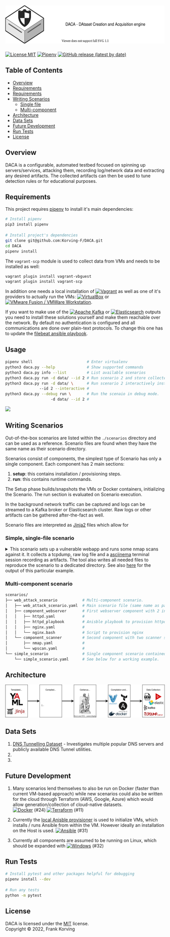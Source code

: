 # <a href="https://github.com/Korving-F/DACA"><img alt="DACA" src="/images/logo.svg" height="120"></a>
[![License MIT](https://img.shields.io/badge/license-MIT-blue)](https://en.wikipedia.org/wiki/MIT_License)
[![Pipenv](https://img.shields.io/github/pipenv/locked/python-version/Korving-F/DACA)](https://github.com/pypa/pipenv)
[![GitHub release (latest by date)](https://img.shields.io/github/v/release/Korving-F/daca)](https://github.com/Korving-F/DACA)


## Table of Contents
* [Overview](#overview)
* [Requirements](#requirements)
* [Requirements](#usage)
* [Writing Scenarios](#writing-scenarios)
    * [Single file](#simple-single-file-scenario)
    * [Multi-component](#multi-component-scenario)
* [Architecture](#architecture)
* [Data Sets](#data-sets)  
* [Future Development](#future-development)  
* [Run Tests](#run-tests)  
* [License](#license)  

## Overview
DACA is a configurable, automated testbed focused on spinning up servers/services, attacking them, recording log/network data and extracting any desired artifacts.
The collected artifacts can then be used to tune detection rules or for educational purposes.

## Requirements
This project requires [pipenv](https://github.com/pypa/pipenv#installation) to install it's main dependencies:
```bash
# Install pipenv
pip3 install pipenv

# Install project's dependencies
git clone git@github.com:Korving-F/DACA.git
cd DACA
pipenv install
```
The `vagrant-scp` module is used to collect data from VMs and needs to be installed as well:
```bash
vagrant plugin install vagrant-vbguest
vagrant plugin install vagrant-scp
```

In addition one needs a local installation of [![Vagrant](https://img.shields.io/badge/vagrant-%231563FF.svg?style=for-the-badge&logo=vagrant&logoColor=white)](https://www.vagrantup.com/)
as well as one of it's providers to actually run the VMs: [![VirtualBox](https://img.shields.io/static/v1?style=for-the-badge&message=VirtualBox&color=183A61&logo=VirtualBox&logoColor=FFFFFF&label=)](https://www.virtualbox.org/) or [![VMware Fusion / VMWare Workstation](https://img.shields.io/static/v1?style=for-the-badge&message=VMware&color=607078&logo=VMware&logoColor=FFFFFF&label=)](https://www.vagrantup.com/docs/providers/vmware).

If you want to make use of the [![Apache Kafka](https://img.shields.io/static/v1?style=for-the-badge&message=Apache+Kafka&color=231F20&logo=Apache+Kafka&logoColor=FFFFFF&label=)](https://kafka.apache.org/) or [![Elasticsearch](https://img.shields.io/static/v1?style=for-the-badge&message=Elasticsearch&color=005571&logo=Elasticsearch&logoColor=FFFFFF&label=)](https://www.elastic.co/) outputs you need to install these solutions yourself and make them reachable over the network. By default no authentication is configured and all communications are done over plain-text protocols. To change this one has to update the [filebeat ansible playbook](https://github.com/Korving-F/DACA/blob/main/daca/templates/filebeat_playbook.j2).

## Usage
```bash
pipenv shell                        # Enter virtualenv
python3 daca.py --help              # Show supported commands
python3 daca.py info --list         # List available scenarios
python3 daca.py run -d data/ --id 2 # Run scenario 2 and store collected data in ./data/ directory
python3 daca.py run -d data/ \      # Run scenario 2 interactively instead of in automated mode
               --id 2 --interactive # 
python3 daca.py --debug run \       # Run the scenaio in debug mode.
                    -d data/ --id 2 #
```
![](data/simple_example_scenario/runthrough.gif)

## Writing Scenarios
Out-of-the-box scenarios are listed within the `./scenarios` directory and can be used as a reference.
Scenario files are found when they have the same name as their scenario directory.

Scenarios consist of components, the simplest type of Scenario has only a single component.
Each component has 2 main sections:
1. **setup**: this contains installation / provisioning steps.
2. **run**: this contains runtime commands.

The Setup phase builds/snapshots the VMs or Docker containers, initializing the Scenario.
The run section is evaluated on Scenario execution.

In the background network traffic can be captured and logs can be streamed to a Kafka broker or Elasticsearch cluster.
Raw logs or other artifacts can be gathered after-the-fact as well.

Scenario files are interpreted as [Jinja2](https://jinja.palletsprojects.com/en/3.1.x/) files which allow for 

### Simple, single-file scenario
<details>
<summary>This scenario sets up a vulnerable webapp and runs some nmap scans against it.
It collects a tcpdump, raw log file and a <a href="https://asciinema.org/">asciinema</a> terminal session recording as artifacts.
The tool also writes all needed files to reproduce the scenario to a dedicated directory.
See also <a href="https://github.com/Korving-F/DACA/tree/main/data/simple_example_scenario">here</a> for the output of this particular example.</summary>
<p>

```yaml
# simple_scenario.yaml
name: "Simple example Scenario"
description: |
  "This Scenario sets up a vulnerable web application and runs multiple NMAP scans against it."
provisioner: vagrant
use_default_templates: True

components:
  - name: main_server
    description: Main Ubuntu machine used in this example scenario
    image: ubuntu/focal64
    setup:
      type: shell
      val: >
        echo "[+] Installing dependencies";
        sudo apt-get update;
        sudo apt install -y python2.7 unzip nmap asciinema;

        echo "[+] Installing Vulnerable Web App Gruyère";
        wget http://google-gruyere.appspot.com/gruyere-code.zip -O /tmp/gruyere-code.zip;
        unzip /tmp/gruyere-code.zip -d /opt/gruyere-code;

    # Notice the Jinja2 template variable
    run:
      type: shell
      val: >
        echo "[+] Run webserver";
        set -x;
        sudo python2.7 /opt/gruyere-code/gruyere.py > /tmp/gruyere.log 2>&1 & sleep 1;
        "{{ variables.nmap }}";

    artifacts_to_collect:
      - type: pcap
        val:  ["tcpdump -i any -n -t -w /tmp/web.pcap port 8008"]
      - type: files
        val: ["/tmp/gruyere.log", "/tmp/*.cast", "/tmp/*.pcap"]
      - type: cli_recording
        val: ["/tmp/nmap.cast"]

# These entries are substituted for the Jinja2 tempate variable in the run section.
variables:
  - nmap:
    - nmap -sV -p 8008 --script=http-enum 127.0.0.1
    - nmap -p8008 --script http-waf-detect 127.0.0.1
    - nmap -p8008 --script http-wordpress-users 127.0.0.1
```

</p>
</details>

### Multi-component scenario
```bash
scenarios/
├── web_attack_scenario           # Multi-component scenario.
│   ├── web_attack_scenario.yaml  # Main scenario file (same name as parent directory)
│   ├── component_webserver       # First webserver component with 2 instances.
│   │   ├── httpd.yaml            # 
│   │   ├── httpd_playbook        # Anisble playbook to provision httpd
│   │   ├── nginx.yaml            # 
│   │   └── nginx.bash            # Script to provision nginx
│   └── component_scanner         # Second component with two scanner subcomponents.
│       ├── nmap.yaml             # 
│       └── wpscan.yaml           # 
└── simple_scenario               # Single component scenario contained in a single file. 
    └── simple_scenario.yaml      # See below for a working example.
```



## Architecture

![](images/architecture.svg)

## Data Sets
1. [DNS Tunnelling Dataset](https://github.com/Korving-F/dns-tunnel-dataset) - Investigates multiple popular DNS servers and publicly available DNS Tunnel utilities.
2. 
3. 

## Future Development
1. Many scenarios lend themselves to also be run on Docker (faster than current VM-based approach) while new scenarios could also be written for the cloud through Terraform (AWS, Google, Azure) which would allow generation/collection of cloud-native datasets.  
[![Docker](https://img.shields.io/badge/docker-%232496ED.svg?&style=for-the-badge&logo=docker&logoColor=white)](https://www.docker.com/) (#24) [![Terraform](https://img.shields.io/static/v1?style=for-the-badge&message=Terraform&color=7B42BC&logo=Terraform&logoColor=FFFFFF&label=)](https://www.terraform.io/) (#11) 

2. Currently the [local Anisble provisioner](https://www.vagrantup.com/docs/provisioning/ansible_local) is used to initialize VMs, which installs / runs Ansible from within the VM. However ideally an installation on the Host is used. [![Ansible](https://img.shields.io/badge/ansible-%231A1918.svg?style=for-the-badge&logo=ansible&logoColor=white)](https://www.ansible.com/)  (#31)

3. Currently all components are assumed to be running on Linux, which should be expanded with [![Windows](https://img.shields.io/badge/Windows-0078D6?style=for-the-badge&logo=windows&logoColor=white)](https://developer.microsoft.com/en-us/microsoft-edge/tools/vms/) (#32)

## Run Tests
```bash
# Install pytest and other packages helpful for debugging
pipenv install --dev

# Run any tests
python -m pytest
```

## License
DACA is licensed under the [MIT](#) license.  
Copyright &copy; 2022, Frank Korving
